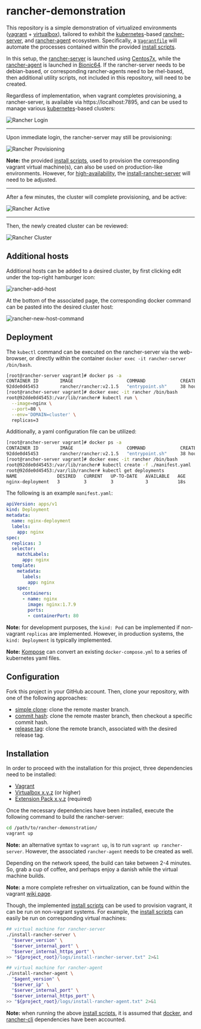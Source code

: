 # rancher-demonstration

This repository is a simple demonstration of virtualized environments
([vagrant](https://www.vagrantup.com/) + [virtualbox](https://www.virtualbox.org/)),
tailored to exhibit the [kubernetes](https://kubernetes.io/)-based
[rancher-server](https://github.com/rancher/rancher), and [rancher-agent](https://github.com/rancher/agent) ecosystem.
Specifically, a [`Vagrantfile`](https://github.com/jeff1evesque/rancher-demonstration/blob/master/Vagrantfile) will automate the processes contained within
the provided [install scripts](https://github.com/jeff1evesque/rancher-demonstration/tree/master/utility).

In this setup, the [rancher-server](https://github.com/jeff1evesque/rancher-demonstration/blob/master/utility/install-rancher-server)
is launched using [Centos7x](https://github.com/jeff1evesque/rancher-demonstration/blob/1959f5817ca53d89c8d3349d3bb23406c3bf3ea6/Vagrantfile#L40-L46),
while the [rancher-agent](https://github.com/jeff1evesque/rancher-demonstration/blob/master/utility/install-rancher-agent)
is launched in [Bionic64](https://github.com/jeff1evesque/rancher-demonstration/blob/1959f5817ca53d89c8d3349d3bb23406c3bf3ea6/Vagrantfile#L47-L53).
If the rancher-server needs to be debian-based, or corresponding rancher-agents
need to be rhel-based, then additional utility scripts, not included in this
repository, will need to be created.

Regardless of implementation, when vagrant completes provisioning, a rancher-server,
is available via https://localhost:7895, and can be used to manage various
[kubernetes](https://kubernetes.io/)-based clusters:

![Rancher Login](https://user-images.githubusercontent.com/2907085/51079846-69126300-169d-11e9-9c06-6da88c38a0df.PNG)

---

Upon immediate login, the rancher-server may still be provisioning:

![Rancher Provisioning](https://user-images.githubusercontent.com/2907085/51079851-a5de5a00-169d-11e9-8ee0-087483ffbff0.PNG)

**Note:** the provided [install scripts](https://github.com/jeff1evesque/rancher-demonstration/tree/master/utility),
used to provision the corresponding vagrant virtual machine(s), can also be
used on production-like environments. However, for [high-availability](https://rancher.com/docs/rancher/v2.x/en/installation/ha/),
the [install-rancher-server](https://github.com/jeff1evesque/rancher-demonstration/blob/master/utility/install-rancher-server)
will need to be adjusted.

---

After a few minutes, the cluster will complete provisioning, and be active:

![Rancher Active](https://user-images.githubusercontent.com/2907085/51079860-cd352700-169d-11e9-859a-5dc6ce9f6d39.PNG)

---

Then, the newly created cluster can be reviewed:

![Rancher Cluster](https://user-images.githubusercontent.com/2907085/51079869-e8a03200-169d-11e9-96c6-457ec62fb695.PNG)

## Additional hosts

Additional hosts can be added to a desired cluster, by first clicking edit
under the top-right hamburger icon:

![rancher-add-host](https://user-images.githubusercontent.com/2907085/51116143-446ed600-17d8-11e9-8642-97d82fc4d36e.PNG)

At the bottom of the associated page, the corresponding docker command can be
pasted into the desired cluster host:

![rancher-new-host-command](https://user-images.githubusercontent.com/2907085/51116220-8566ea80-17d8-11e9-9c8d-f0d223cb697f.PNG)

## Deployment

The `kubectl` command can be executed on the rancher-server via the web-browser,
or directly within the container `docker exec -it rancher-server /bin/bash`.

```bash
[root@rancher-server vagrant]# docker ps -a
CONTAINER ID        IMAGE                    COMMAND             CREATED             STATUS              PORTS                                                               NAMES
92dde0d45453        rancher/rancher:v2.1.5   "entrypoint.sh"     38 hours ago        Up 38 hours         0.0.0.0:8890->80/tcp, 0.0                      .0.0:8895->443/tcp   rancher
[root@rancher-server vagrant]# docker exec -it rancher /bin/bash
root@92dde0d45453:/var/lib/rancher# kubectl run \
  --image=nginx \
  --port=80 \
  --env='DOMAIN=cluster' \
  replicas=3
```

Additionally, a yaml configuration file can be utilized:

```bash
[root@rancher-server vagrant]# docker ps -a
CONTAINER ID        IMAGE                    COMMAND             CREATED             STATUS              PORTS                                                               NAMES
92dde0d45453        rancher/rancher:v2.1.5   "entrypoint.sh"     38 hours ago        Up 38 hours         0.0.0.0:8890->80/tcp, 0.0                      .0.0:8895->443/tcp   rancher
[root@rancher-server vagrant]# docker exec -it rancher /bin/bash
root@92dde0d45453:/var/lib/rancher# kubectl create -f ./manifest.yaml
root@92dde0d45453:/var/lib/rancher# kubectl get deployments
NAME               DESIRED   CURRENT   UP-TO-DATE   AVAILABLE   AGE
nginx-deployment   3         3         3            3           18s
```

The following is an example `manifest.yaml`:

```yaml
apiVersion: apps/v1
kind: Deployment
metadata:
  name: nginx-deployment
  labels:
    app: nginx
spec:
  replicas: 3
  selector:
    matchLabels:
      app: nginx
  template:
    metadata:
      labels:
        app: nginx
    spec:
      containers:
      - name: nginx
        image: nginx:1.7.9
        ports:
        - containerPort: 80
```

**Note:** for development purposes, the `kind: Pod` can be implemented if non-vagrant
`replicas` are implemented. However, in production systems, the `kind: Deployment` is
typically implemented.

**Note:** [Kompose](http://kompose.io/user-guide/) can convert an existing
`docker-compose.yml` to a series of kubernetes yaml files.

## Configuration

Fork this project in your GitHub account.  Then, clone your repository, with
one of the following approaches:

- [simple clone](https://jeff1evesque.github.io/machine-learning.docs/latest/html/configuration/setup-clone#simple-clone):
 clone the remote master branch.
- [commit hash](https://jeff1evesque.github.io/machine-learning.docs/latest/html/configuration/setup-clone#commit-hash):
 clone the remote master branch, then checkout a specific commit hash.
- [release tag](https://jeff1evesque.github.io/machine-learning.docs/latest/html/configuration/setup-clone#release-tag):
 clone the remote branch, associated with the desired release tag.

## Installation

In order to proceed with the installation for this project, three dependencies
need to be installed:

- [Vagrant](https://www.vagrantup.com/)
- [Virtualbox x.y.z](http://download.virtualbox.org/virtualbox/5.1.2/) (or higher)
- [Extension Pack x.y.z](http://download.virtualbox.org/virtualbox/5.1.2/) (required)

Once the necessary dependencies have been installed, execute the following
command to build the rancher-server:

```bash
cd /path/to/rancher-demonstration/
vagrant up
```

**Note:** an alternative syntax to `vagrant up`, is to run `vagrant up rancher-server`.
However, the associated `rancher-agent` needs to be created as well.

Depending on the network speed, the build can take between 2-4 minutes. So,
grab a cup of coffee, and perhaps enjoy a danish while the virtual machine
builds.

**Note:** a more complete refresher on virtualization, can be found within the
vagrant [wiki page](https://github.com/jeff1evesque/machine-learning/wiki/Vagrant).

Though, the implemented [install scripts](https://github.com/jeff1evesque/rancher-demonstration/tree/master/utility)
can be used to provision vagrant, it can be run on non-vagrant systems. For example,
the [install scripts](https://github.com/jeff1evesque/rancher-demonstration/tree/master/utility)
can easily be run on corresponding virtual machines:

```bash
## virtual machine for rancher-server
./install-rancher-server \
  "$server_version" \
  "$server_internal_port" \
  "$server_internal_https_port" \
>> "${project_root}/logs/install-rancher-server.txt" 2>&1

## virtual machine for rancher-agent
./install-rancher-agent \
  "$agent_version" \
  "$server_ip" \
  "$server_internal_port" \
  "$server_internal_https_port" \
>> "${project_root}/logs/install-rancher-agent.txt" 2>&1
```

**Note:** when running the above [install scripts](https://github.com/jeff1evesque/rancher-demonstration/tree/master/utility),
it is assumed that [docker](https://github.com/jeff1evesque/rancher-demonstration/blob/master/utility/install-docker),
and [rancher-cli](https://github.com/jeff1evesque/rancher-demonstration/blob/master/utility/install-rancher-cli)
dependencies have been accounted.